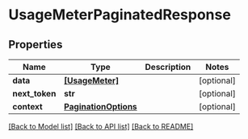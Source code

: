 # UsageMeterPaginatedResponse


## Properties
Name | Type | Description | Notes
------------ | ------------- | ------------- | -------------
**data** | [**[UsageMeter]**](UsageMeter.md) |  | [optional] 
**next_token** | **str** |  | [optional] 
**context** | [**PaginationOptions**](PaginationOptions.md) |  | [optional] 

[[Back to Model list]](../README.md#documentation-for-models) [[Back to API list]](../README.md#documentation-for-api-endpoints) [[Back to README]](../README.md)


